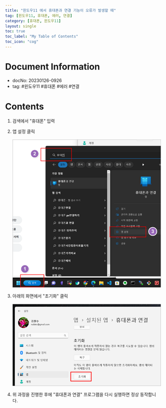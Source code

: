 ```yaml
---
title: "윈도우11 에서 휴대폰과 연결 기능이 오류가 발생할 때"
tag: [윈도우11, 휴대폰, 에러, 연결]
category: [휴대폰, 윈도우11]
layout: single
toc: true
toc_label: "My Table of Contents"
toc_icon: "cog"
---
```



# Document Information
- docNo: 20230126-0926
- tag: #윈도우11 #휴대폰 #에러 #연결 

# Contents

1. 검색에서 "휴대폰" 입력  
2. 앱 설정 클릭<br><br>
![](/assets/attachments/Pasted%20image%2020230126092837.png)

3. 아래의 화면에서 "초기화" 클릭<br><br>
![](/assets/attachments/Pasted%20image%2020230126093512.png)

4. 위 과정을 진행한 후에 "휴대폰과 연결" 프로그램을 다시 실행하면 정상 동작합니다. 
